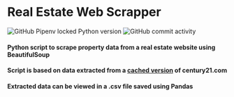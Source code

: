 # Real Estate Web Scrapper
![GitHub Pipenv locked Python version](https://img.shields.io/github/pipenv/locked/python-version/manankohlii/real-estate-web-scrapper) ![GitHub commit activity](https://img.shields.io/github/commit-activity/w/manankohlii/real-estate-web-scrapper)

#### Python script to scrape property data from a real estate website using BeautifulSoup
#### Script is based on data extracted from a [cached version](http://www.pyclass.com/real-estate/rock-springs-wy/LCWYROCKSPRINGS/) of century21.com
#### Extracted data can be viewed in a .csv file saved using Pandas
